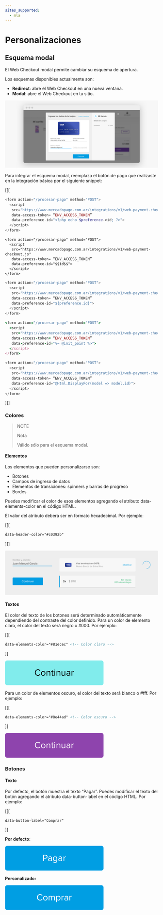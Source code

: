 ```yaml
---
sites_supported:
  - mla
---
```


# Personalizaciones

## Esquema modal

El Web Checkout modal permite cambiar su esquema de apertura.

Los esquemas disponibles actualmente son:

* **Redirect**: abre el Web Checkout en una nueva ventana.
* **Modal**: abre el Web Checkout en tu sitio.

![Checkout-Modal](/images/web-payment-checkout/checkout-modal.png)

Para integrar el esquema modal, reemplaza el botón de pago que realizaste en la integración 
básica por el siguiente snippet:

[[[
```php
<form action="/procesar-pago" method="POST">
  <script
   src="https://www.mercadopago.com.ar/integrations/v1/web-payment-checkout.js"
   data-access-token= “ENV_ACCESS_TOKEN”
   data-preference-id="<?php echo $preference->id; ?>">
  </script>
</form>
```
```node
<form action="/procesar-pago" method="POST">
  <script
   src="https://www.mercadopago.com.ar/integrations/v1/web-payment-checkout.js"
   data-access-token= “ENV_ACCESS_TOKEN”
   data-preference-id="$$id$$">
  </script>
</form>
```
```java
<form action="/procesar-pago" method="POST">
  <script
   src="https://www.mercadopago.com.ar/integrations/v1/web-payment-checkout.js"
   data-access-token= “ENV_ACCESS_TOKEN”
   data-preference-id="${preference.id}">
  </script>
</form>
```
```ruby
<form action="/procesar-pago" method="POST">
  <script
   src="https://www.mercadopago.com.ar/integrations/v1/web-payment-checkout.js"
   data-access-token= “ENV_ACCESS_TOKEN”
   data-preference-id="%= @init_point %>">
  </script>
</form>
```
```csharp
<form action="/procesar-pago" method="POST">
  <script
   src="https://www.mercadopago.com.ar/integrations/v1/web-payment-checkout.js"
   data-access-token= “ENV_ACCESS_TOKEN”
   data-preference-id="@Html.DisplayFor(model => model.id)">
  </script>
</form>
```
]]]

### Colores

> NOTE
> 
> Nota
> 
> Válido sólo para el esquema modal.

#### Elementos

Los elementos que pueden personalizarse son:

* Botones
* Campos de ingreso de datos
* Elementos de transiciones: spinners y barras de progreso
* Bordes

Puedes modificar el color de esos elementos agregando el atributo data-elements-color en el código HTML.

El valor del atributo deberá ser en formato hexadecimal. Por ejemplo:


[[[
```html
data-header-color="#c0392b"
```
]]]

![Custom-Component](/images/web-payment-checkout/custom_components.gif)

#### Textos

El color del texto de los botones será determinado automáticamente dependiendo del contraste del color definido.
Para un color de elemento claro, el color del texto será negro o #000. Por ejemplo:

[[[
```html
data-elements-color="#81ecec" <!-- Color claro -->
```
]]

![Light Color Button](/images/web-payment-checkout/light_color_button.png)

Para un color de elementos oscuro, el color del texto será blanco o #fff. Por ejemplo:

[[[
```html
data-elements-color="#8e44ad" <!-- Color oscuro -->
```
]]

![Dark Color Button](/images/web-payment-checkout/dark_color_button.png)

### Botones

#### Texto

Por defecto, el botón muestra el texto “Pagar”. Puedes modificar el texto del botón agregando el atributo data-button-label en el código HTML. Por ejemplo:

[[[
```html
data-button-label="Comprar"
```
]]

**Por defecto:**

![Default Label Button](/images/web-payment-checkout/default_label_button.png)

**Personalizado:**

![Custom Label Button](/images/web-payment-checkout/custom_label_button.png)